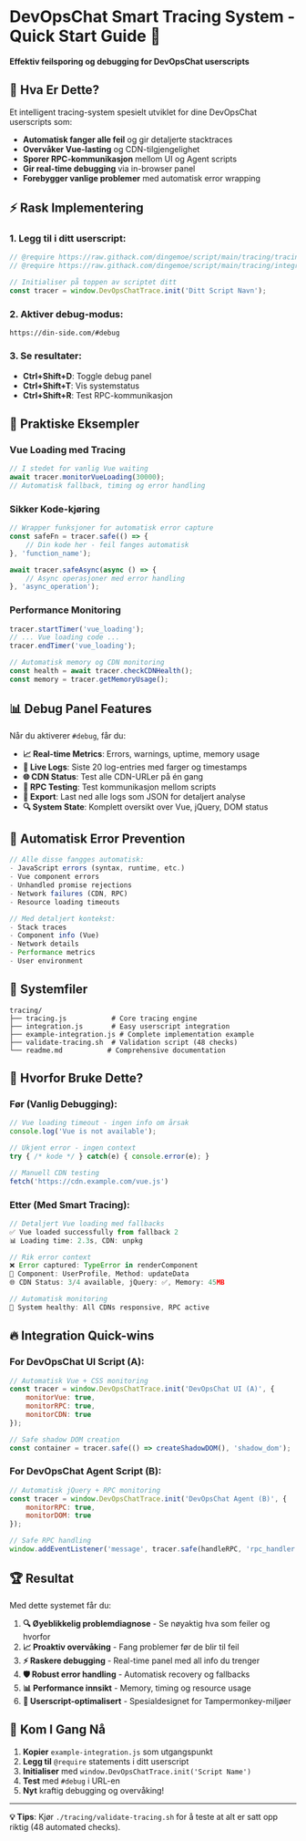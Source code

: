 # DevOpsChat Smart Tracing System - Quick Start Guide 🚀

**Effektiv feilsporing og debugging for DevOpsChat userscripts**

## 🎯 Hva Er Dette?

Et intelligent tracing-system spesielt utviklet for dine DevOpsChat userscripts som:
- **Automatisk fanger alle feil** og gir detaljerte stacktraces
- **Overvåker Vue-lasting** og CDN-tilgjengelighet
- **Sporer RPC-kommunikasjon** mellom UI og Agent scripts
- **Gir real-time debugging** via in-browser panel
- **Forebygger vanlige problemer** med automatisk error wrapping

## ⚡ Rask Implementering

### 1. Legg til i ditt userscript:

```javascript
// @require https://raw.githack.com/dingemoe/script/main/tracing/tracing.js
// @require https://raw.githack.com/dingemoe/script/main/tracing/integration.js

// Initialiser på toppen av scriptet ditt
const tracer = window.DevOpsChatTrace.init('Ditt Script Navn');
```

### 2. Aktiver debug-modus:
```
https://din-side.com/#debug
```

### 3. Se resultater:
- **Ctrl+Shift+D**: Toggle debug panel
- **Ctrl+Shift+T**: Vis systemstatus
- **Ctrl+Shift+R**: Test RPC-kommunikasjon

## 🔧 Praktiske Eksempler

### Vue Loading med Tracing
```javascript
// I stedet for vanlig Vue waiting
await tracer.monitorVueLoading(30000);
// Automatisk fallback, timing og error handling
```

### Sikker Kode-kjøring
```javascript
// Wrapper funksjoner for automatisk error capture
const safeFn = tracer.safe(() => {
    // Din kode her - feil fanges automatisk
}, 'function_name');

await tracer.safeAsync(async () => {
    // Async operasjoner med error handling
}, 'async_operation');
```

### Performance Monitoring
```javascript
tracer.startTimer('vue_loading');
// ... Vue loading code ...
tracer.endTimer('vue_loading');

// Automatisk memory og CDN monitoring
const health = await tracer.checkCDNHealth();
const memory = tracer.getMemoryUsage();
```

## 📊 Debug Panel Features

Når du aktiverer `#debug`, får du:

- **📈 Real-time Metrics**: Errors, warnings, uptime, memory usage
- **📝 Live Logs**: Siste 20 log-entries med farger og timestamps  
- **🌐 CDN Status**: Test alle CDN-URLer på én gang
- **📡 RPC Testing**: Test kommunikasjon mellom scripts
- **💾 Export**: Last ned alle logs som JSON for detaljert analyse
- **🔍 System State**: Komplett oversikt over Vue, jQuery, DOM status

## 🚨 Automatisk Error Prevention

```javascript
// Alle disse fangges automatisk:
- JavaScript errors (syntax, runtime, etc.)
- Vue component errors  
- Unhandled promise rejections
- Network failures (CDN, RPC)
- Resource loading timeouts

// Med detaljert kontekst:
- Stack traces
- Component info (Vue)
- Network details
- Performance metrics
- User environment
```

## 📁 Systemfiler

```
tracing/
├── tracing.js           # Core tracing engine
├── integration.js       # Easy userscript integration  
├── example-integration.js # Complete implementation example
├── validate-tracing.sh  # Validation script (48 checks)
└── readme.md           # Comprehensive documentation
```

## 🎯 Hvorfor Bruke Dette?

### Før (Vanlig Debugging):
```javascript
// Vue loading timeout - ingen info om årsak
console.log('Vue is not available');

// Ukjent error - ingen context
try { /* kode */ } catch(e) { console.error(e); }

// Manuell CDN testing
fetch('https://cdn.example.com/vue.js')
```

### Etter (Med Smart Tracing):
```javascript
// Detaljert Vue loading med fallbacks
✅ Vue loaded successfully from fallback 2
📊 Loading time: 2.3s, CDN: unpkg

// Rik error context
❌ Error captured: TypeError in renderComponent
📍 Component: UserProfile, Method: updateData
🌐 CDN Status: 3/4 available, jQuery: ✅, Memory: 45MB

// Automatisk monitoring
🔧 System healthy: All CDNs responsive, RPC active
```

## 🔥 Integration Quick-wins

### For DevOpsChat UI Script (A):
```javascript
// Automatisk Vue + CSS monitoring
const tracer = window.DevOpsChatTrace.init('DevOpsChat UI (A)', {
    monitorVue: true,
    monitorRPC: true, 
    monitorCDN: true
});

// Safe shadow DOM creation
const container = tracer.safe(() => createShadowDOM(), 'shadow_dom');
```

### For DevOpsChat Agent Script (B):
```javascript
// Automatisk jQuery + RPC monitoring  
const tracer = window.DevOpsChatTrace.init('DevOpsChat Agent (B)', {
    monitorRPC: true,
    monitorDOM: true
});

// Safe RPC handling
window.addEventListener('message', tracer.safe(handleRPC, 'rpc_handler'));
```

## 🏆 Resultat

Med dette systemet får du:

1. **🔍 Øyeblikkelig problemdiagnose** - Se nøyaktig hva som feiler og hvorfor
2. **📈 Proaktiv overvåking** - Fang problemer før de blir til feil
3. **⚡ Raskere debugging** - Real-time panel med all info du trenger
4. **🛡️ Robust error handling** - Automatisk recovery og fallbacks
5. **📊 Performance innsikt** - Memory, timing og resource usage
6. **🎯 Userscript-optimalisert** - Spesialdesignet for Tampermonkey-miljøer

## 🚀 Kom I Gang Nå

1. **Kopier** `example-integration.js` som utgangspunkt
2. **Legg til** `@require` statements i ditt userscript
3. **Initialiser** med `window.DevOpsChatTrace.init('Script Name')`
4. **Test** med `#debug` i URL-en
5. **Nyt** kraftig debugging og overvåking!

---

**💡 Tips**: Kjør `./tracing/validate-tracing.sh` for å teste at alt er satt opp riktig (48 automated checks).